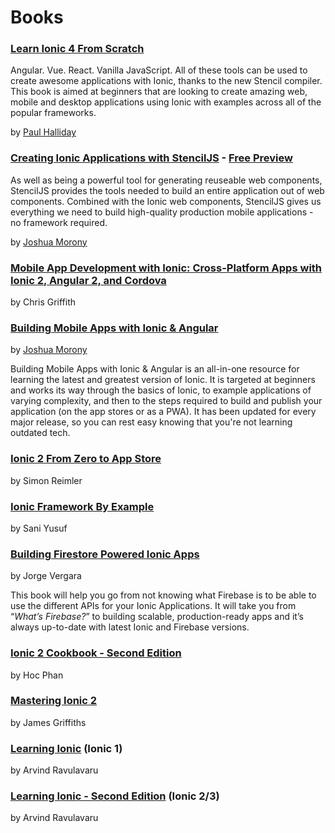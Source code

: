# Books

### [Learn Ionic 4 From Scratch](https://leanpub.com/learnionic4fromscratch)

Angular. Vue. React. Vanilla JavaScript. All of these tools can be used to create awesome applications with Ionic, thanks to the new Stencil compiler. This book is aimed at beginners that are looking to create amazing web, mobile and desktop applications using Ionic with examples across all of the popular frameworks.

<!-- cspell:disable-next-line -->
by [Paul Halliday](https:://developer.school)

### [Creating Ionic Applications with StencilJS](https://www.joshmorony.com/creating-ionic-applications-with-stencil-js/) - [Free Preview](https://cdn2.hubspot.net/hubfs/3776657/PREVIEW-Creating-Ionic-Apps-with-StencilJS.pdf)

As well as being a powerful tool for generating reuseable web components, StencilJS provides the tools needed to build an entire application out of web components. Combined with the Ionic web components, StencilJS gives us everything we need to build high-quality production mobile applications - no framework required.

<!-- cspell:disable-next-line -->
by [Joshua Morony](https://www.joshmorony.com/blog)

### [Mobile App Development with Ionic: Cross-Platform Apps with Ionic 2, Angular 2, and Cordova](https://www.amazon.com/Mobile-App-Development-Ionic-Cross-Platform/dp/1491937785/ref=sr_1_2?ie=UTF8&qid=1464183332&sr=8-2&keywords=ionic+2)

<!-- cspell:disable-next-line -->
by Chris Griffith

### [Building Mobile Apps with Ionic & Angular](https://www.joshmorony.com/building-mobile-apps-with-ionic-2/)

<!-- cspell:disable-next-line -->
by [Joshua Morony](https://www.joshmorony.com/blog)

Building Mobile Apps with Ionic & Angular is an all-in-one resource for learning the latest and greatest version of Ionic. It is targeted at beginners and works its way through the basics of Ionic, to example applications of varying complexity, and then to the steps required to build and publish your application (on the app stores or as a PWA). It has been updated for every major release, so you can rest easy knowing that you're not learning outdated tech.

### [Ionic 2 From Zero to App Store](https://devdactic.com/zero-to-app)

<!-- cspell:disable-next-line -->
by Simon Reimler

### [Ionic Framework By Example](https://www.packtpub.com/application-development/ionic-framework-example)

<!-- cspell:disable-next-line -->
by Sani Yusuf

### [Building Firestore Powered Ionic Apps](https://javebratt.com/ionic-firebase-book/)

<!-- cspell:disable-next-line -->
by Jorge Vergara

This book will help you go from not knowing what Firebase is to be able to use the different APIs for your Ionic Applications. It will take you from “_What’s Firebase?_” to building scalable, production-ready apps and it’s always up-to-date with latest Ionic and Firebase versions.

### [Ionic 2 Cookbook - Second Edition](https://www.amazon.com/Ionic-Cookbook-Second-Hoc-Phan-ebook/dp/B01C4D9VWS?ie=UTF8&keywords=ionic%202&qid=1464183332&ref_=sr_1_3&sr=8-3)

<!-- cspell:disable-next-line -->
by Hoc Phan

### [Mastering Ionic 2](https://www.leanpub.com/masteringionic2)

<!-- cspell:disable-next-line -->
by James Griffiths

### [Learning Ionic](https://www.packtpub.com/in/application-development/learning-ionic) (Ionic 1)

<!-- cspell:disable-next-line -->
by Arvind Ravulavaru

### [Learning Ionic - Second Edition](https://www.packtpub.com/in/web-development/learning-ionic-second-edition) (Ionic 2/3)

<!-- cspell:disable-next-line -->
by Arvind Ravulavaru
